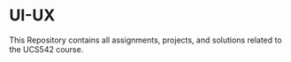 # UI-UX
This Repository contains all assignments, projects, and solutions related to the UCS542 course.
